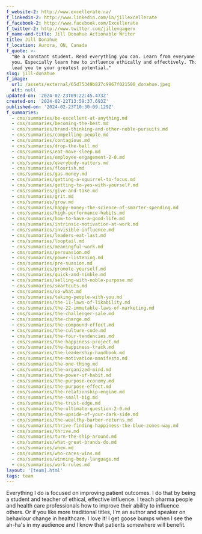 ```yaml
---
f_website-2: http://www.excellerate.ca/
f_linkedin-2: http://www.linkedin.com/in/jillexcellerate
f_facebook-2: http://www.facebook.com/Excellerate
f_twitter-2: http://www.twitter.com/jillengagerx
f_name-and-title: Jill Donahue Actionable Writer
title: Jill Donahue
f_location: Aurora, ON, Canada
f_quote: >-
  "Be a constant student. Read everything you can. Learn from everyone around
  you. Especially learn how to influence ethically and effectively. This will
  lead you to your greatest potential."
slug: jill-donahue
f_image:
  url: /assets/external/65d75349b827c9967f021500_donahue.jpeg
  alt: null
updated-on: '2024-02-23T09:22:45.473Z'
created-on: '2024-02-22T13:59:37.693Z'
published-on: '2024-02-23T10:30:09.129Z'
f_summaries:
  - cms/summaries/be-excellent-at-anything.md
  - cms/summaries/becoming-the-best.md
  - cms/summaries/brand-thinking-and-other-noble-pursuits.md
  - cms/summaries/compelling-people.md
  - cms/summaries/contagious.md
  - cms/summaries/drop-the-ball.md
  - cms/summaries/eat-move-sleep.md
  - cms/summaries/employee-engagement-2-0.md
  - cms/summaries/everybody-matters.md
  - cms/summaries/flourish.md
  - cms/summaries/gas-money.md
  - cms/summaries/getting-a-squirrel-to-focus.md
  - cms/summaries/getting-to-yes-with-yourself.md
  - cms/summaries/give-and-take.md
  - cms/summaries/grit.md
  - cms/summaries/grow.md
  - cms/summaries/happy-money-the-science-of-smarter-spending.md
  - cms/summaries/high-performance-habits.md
  - cms/summaries/how-to-have-a-good-life.md
  - cms/summaries/intrinsic-motivation-at-work.md
  - cms/summaries/invisible-influence.md
  - cms/summaries/leaders-eat-last.md
  - cms/summaries/looptail.md
  - cms/summaries/meaningful-work.md
  - cms/summaries/persuasion.md
  - cms/summaries/power-listening.md
  - cms/summaries/pre-suasion.md
  - cms/summaries/promote-yourself.md
  - cms/summaries/quick-and-nimble.md
  - cms/summaries/selling-with-noble-purpose.md
  - cms/summaries/smartcuts.md
  - cms/summaries/so-what.md
  - cms/summaries/taking-people-with-you.md
  - cms/summaries/the-11-laws-of-likability.md
  - cms/summaries/the-22-immutable-laws-of-marketing.md
  - cms/summaries/the-challenger-sale.md
  - cms/summaries/the-charge.md
  - cms/summaries/the-compound-effect.md
  - cms/summaries/the-culture-code.md
  - cms/summaries/the-four-tendencies.md
  - cms/summaries/the-happiness-project.md
  - cms/summaries/the-happiness-track.md
  - cms/summaries/the-leadership-handbook.md
  - cms/summaries/the-motivation-manifesto.md
  - cms/summaries/the-one-thing.md
  - cms/summaries/the-organized-mind.md
  - cms/summaries/the-power-of-habit.md
  - cms/summaries/the-purpose-economy.md
  - cms/summaries/the-purpose-effect.md
  - cms/summaries/the-relationship-engine.md
  - cms/summaries/the-small-big.md
  - cms/summaries/the-trust-edge.md
  - cms/summaries/the-ultimate-question-2-0.md
  - cms/summaries/the-upside-of-your-dark-side.md
  - cms/summaries/the-wealthy-barber-returns.md
  - cms/summaries/thrive-finding-happiness-the-blue-zones-way.md
  - cms/summaries/thrive.md
  - cms/summaries/turn-the-ship-around.md
  - cms/summaries/what-great-brands-do.md
  - cms/summaries/when.md
  - cms/summaries/who-cares-wins.md
  - cms/summaries/winning-body-language.md
  - cms/summaries/work-rules.md
layout: '[team].html'
tags: team
---
```


Everything I do is focused on improving patient outcomes. I do that by being a student and teacher of ethical, effective influence. I teach pharma people and health care professionals how to improve their ability to influence others. Or if you like more traditional titles, I'm an author and speaker on behaviour change in healthcare. I love it! I get goose bumps when I see the ah-ha's in my audience and I know that patients somewhere will benefit.
